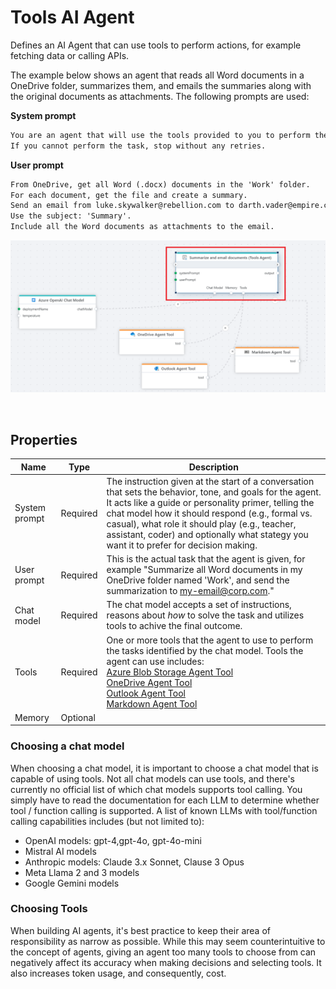 # Tools AI Agent

Defines an AI Agent that can use tools to perform actions, for example fetching data or calling APIs.

The example below shows an agent that reads all Word documents in a OneDrive folder, summarizes them, and emails the summaries along with the original documents as attachments. The following prompts are used:  

**System prompt**  
```txt
You are an agent that will use the tools provided to you to perform the tasks requested by the user.  
If you cannot perform the task, stop without any retries.
```

**User prompt**  
```txt
From OneDrive, get all Word (.docx) documents in the 'Work' folder.
For each document, get the file and create a summary.
Send an email from luke.skywalker@rebellion.com to darth.vader@empire.com that contains all the summaries.  
Use the subject: 'Summary'.
Include all the Word documents as attachments to the email.
```

![img](/images/flow/tools-agent-example1.png)

<br/>

## Properties
| Name            | Type         | Description                         |
|-----------------|--------------|-------------------------------------|
| System prompt   | Required     | The instruction given at the start of a conversation that sets the behavior, tone, and goals for the agent. It acts like a guide or personality primer, telling the chat model how it should respond (e.g., formal vs. casual), what role it should play (e.g., teacher, assistant, coder) and optionally what stategy you want it to prefer for decision making.  |
| User prompt     | Required     | This is the actual task that the agent is given, for example "Summarize all Word documents in my OneDrive folder named 'Work', and send the summarization to my-email@corp.com."  |
| Chat model      | Required     | The chat model accepts a set of instructions, reasons about _how_ to solve the task and utilizes tools to achive the final outcome. |
| Tools           | Required     | One or more tools that the agent to use to perform the tasks identified by the chat model. Tools the agent can use includes: <br/> [Azure Blob Storage Agent Tool](../azure-blob-storage/agent-tool.md) <br/> [OneDrive Agent Tool](../onedrive/agent-tool.md) <br/> [Outlook Agent Tool](../microsoft-365-outlook/agent-tool.md) <br/> [Markdown Agent Tool](../markdown/agent-tool.md)  | 
| Memory          | Optional     |          |

### Choosing a chat model
When choosing a chat model, it is important to choose a chat model that is capable of using tools. Not all chat models can use tools, and there's currently no official list of which chat models supports tool calling. You simply have to read the documentation for each LLM to determine whether tool / function calling is supported. A list of known LLMs with tool/function calling capabilities includes (but not limited to):  
- OpenAI models: gpt-4,gpt-4o, gpt-4o-mini
- Mistral AI models
- Anthropic models: Claude 3.x Sonnet, Clause 3 Opus
- Meta Llama 2 and 3 models
- Google Gemini models


### Choosing Tools
When building AI agents, it's best practice to keep their area of responsibility as narrow as possible. While this may seem counterintuitive to the concept of agents, giving an agent too many tools to choose from can negatively affect its accuracy when making decisions and selecting tools. It also increases token usage, and consequently, cost.  

